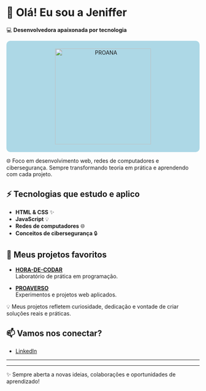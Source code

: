 # 👋 Olá! Eu sou a Jeniffer

💻 **Desenvolvedora apaixonada por tecnologia**

<div align="center" style="background-color:#add8e6; padding:20px; border-radius:10px;">
  <img width="250" alt="PROANA" src="https://github.com/user-attachments/assets/9e4c8b8a-5015-4998-9026-8d8f78748fec" />
</div>

🌐 Foco em desenvolvimento web, redes de computadores e cibersegurança. Sempre transformando teoria em prática e aprendendo com cada projeto.

## ⚡ Tecnologias que estudo e aplico
- **HTML & CSS** ✨
- **JavaScript** 💡
- **Redes de computadores** 🌐
- **Conceitos de cibersegurança** 🔒

## 🚀 Meus projetos favoritos

- [**HORA-DE-CODAR**](https://github.com/Quadrosx/HORA-DE-CODAR)  
  Laboratório de prática em programação.

- [**PROAVERSO**](https://github.com/Quadrosx/PROAVERSO)  
  Experimentos e projetos web aplicados.

💡 Meus projetos refletem curiosidade, dedicação e vontade de criar soluções reais e práticas.

## 📫 Vamos nos conectar?
- [LinkedIn](https://www.linkedin.com/in/jeniffer-q-893052205/?trk=opento_sprofile_topcard)

---
---

✨ Sempre aberta a novas ideias, colaborações e oportunidades de aprendizado!

